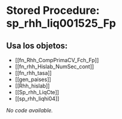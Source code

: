 # Stored Procedure: sp_rhh_liq001525_Fp

## Usa los objetos:
- [[fn_Rhh_CompPrimaCV_Fch_Fp]]
- [[fn_rhh_Hislab_NumSec_cont]]
- [[fn_rhh_tasa]]
- [[gen_paises]]
- [[Rhh_hislab]]
- [[Sp_rhh_LiqCte]]
- [[sp_rhh_liqhi04]]

*No code available.*
